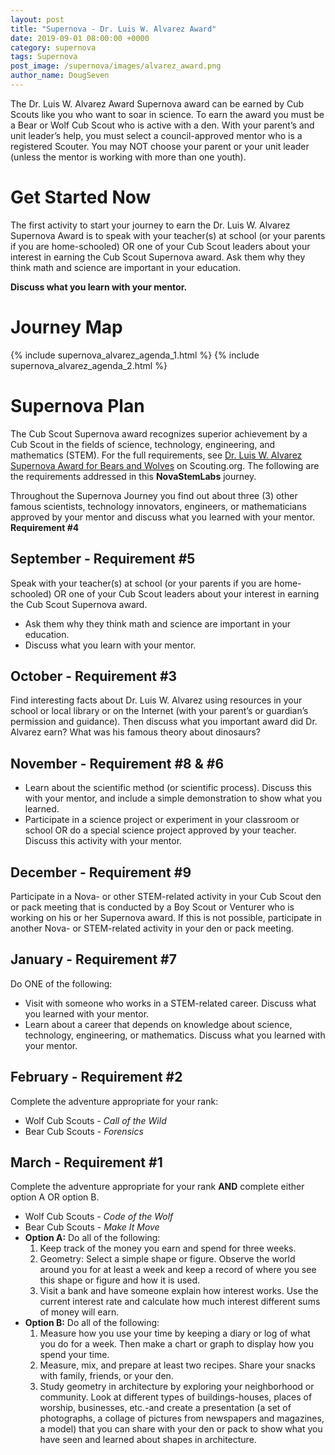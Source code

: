 ```yaml
---
layout: post
title: "Supernova - Dr. Luis W. Alvarez Award"
date: 2019-09-01 08:00:00 +0000
category: supernova
tags: Supernova
post_image: /supernova/images/alvarez_award.png
author_name: DougSeven
---
```


<!-- Start Dr. Luis W. Alvarez Award -->
The Dr. Luis W. Alvarez Award Supernova award can be earned by Cub Scouts like you who want to soar in science. To earn the award you must be a Bear or Wolf Cub Scout who is active with a den. With your parent’s and unit leader’s help, you must select a council-approved mentor who is a registered Scouter. You may NOT choose your parent or your unit leader (unless the mentor is working with more than one youth).

# Get Started Now
The first activity to start your journey to earn the Dr. Luis W. Alvarez Supernova Award is to speak with your teacher(s) at school (or your parents if you are home-schooled) OR one of your Cub Scout leaders about your interest in earning the Cub Scout Supernova award. Ask them why they think math and science are important in your education.

**Discuss what you learn with your mentor.**

# Journey Map
{% include supernova_alvarez_agenda_1.html %}
{% include supernova_alvarez_agenda_2.html %}

# Supernova Plan
The Cub Scout Supernova award recognizes superior achievement by a Cub Scout in the fields of science, technology, engineering, and mathematics (STEM). For the full requirements, see [Dr. Luis W. Alvarez Supernova Award for Bears and Wolves]("https://www.scouting.org/stem-nova-awards/awards/cub-scout/supernova-awards/") on Scouting.org. The following are the requirements addressed in this **NovaStemLabs** journey.

Throughout the Supernova Journey you find out about three (3) other famous scientists, technology innovators, engineers, or mathematicians approved by your mentor and discuss what you learned with your mentor. **Requirement #4**

## September - Requirement #5
Speak with your teacher(s) at school (or your parents if you are home-schooled) OR one of your Cub Scout leaders about your interest in earning the Cub Scout Supernova award.
* Ask them why they think math and science are important in your education. 
* Discuss what you learn with your mentor.

## October - Requirement #3
Find interesting facts about Dr. Luis W. Alvarez using resources in your school or local library or on the Internet (with your parent’s or guardian’s permission and guidance). Then discuss what you important award did Dr. Alvarez earn? What was his famous theory about dinosaurs? 

## November - Requirement #8 & #6
* Learn about the scientific method (or scientific process). Discuss this with your mentor, and include a simple demonstration to show what you learned.
* Participate in a science project or experiment in your classroom or school OR do a special science project approved by your teacher. Discuss this activity with your mentor.

## December - Requirement #9
Participate in a Nova- or other STEM-related activity in your Cub Scout den or pack meeting that is conducted by a Boy Scout or Venturer who is working on his or her Supernova award. If this is not possible, participate in another Nova- or STEM-related activity in your den or pack meeting. 

## January - Requirement #7
Do ONE of the following:
* Visit with someone who works in a STEM-related career. Discuss what you learned with your mentor.
* Learn about a career that depends on knowledge about science, technology, engineering, or mathematics. Discuss what you learned with your mentor.

## February - Requirement #2
Complete the adventure appropriate for your rank:
* Wolf Cub Scouts - *Call of the Wild*
* Bear Cub Scouts - *Forensics*

## March - Requirement #1
Complete the adventure appropriate for your rank **AND** complete either option A OR option B.
* Wolf Cub Scouts - *Code of the Wolf*
* Bear Cub Scouts - *Make It Move*
* **Option A:** Do all of the following:
    1. Keep track of the money you earn and spend for three weeks.
    2. Geometry: Select a simple shape or figure. Observe the world around you for at least a week and keep a record of where you see this shape or figure and how it is used.
    3. Visit a bank and have someone explain how interest works. Use the current interest rate and calculate how much interest different sums of money will earn.
* **Option B:** Do all of the following:
    1. Measure how you use your time by keeping a diary or log of what you do for a week. Then make a chart or graph to display how you spend your time.
    2. Measure, mix, and prepare at least two recipes. Share your snacks with family, friends, or your den.
    3. Study geometry in architecture by exploring your neighborhood or community. Look at different types of buildings-houses, places of worship, businesses, etc.-and create a presentation (a set of photographs, a collage of pictures from newspapers and magazines, a model) that you can share with your den or pack to show what you have seen and learned about shapes in architecture.
<!-- End Dr. Luis W. Alvarez Award -->
